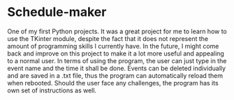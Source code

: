 # Schedule-maker
One of my first Python projects. It was a great project for me to learn how to use the TKinter module, despite the fact that it does not represent the amount of programming skills I currently have. In the future, I might come back and improve on this project to make it a lot more useful and appealing to a normal user.
In terms of using the program, the user can just type in the event name and the time it shall be done. Events can be deleted individually and are saved in a .txt file, thus the program can automatically reload them when rebooted. Should the user face any challenges, the program has its own set of instructions as well.

